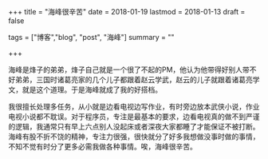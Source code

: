 +++ 
title = "海峰很辛苦"
date = 2018-01-19 
lastmod = 2018-01-13 
draft = false

tags = ["博客","blog", "post", "海峰"] 
summary = ""

+++

<p>海峰是烽子的弟弟，烽子自己就是一个很了不起的PM，他认为他带得好别人带不好弟弟，三国时诸葛亮家的几个儿子都跟着赵云学武，赵云的儿子就跟着诸葛亮学文，就是这个道理。于是海峰就成了我的好搭档。</p>

<p>我很擅长处理多任务，从小就是边看电视边写作业，有时旁边放本武侠小说，作业电视小说都不耽误。对于程序员，专注是最基本的要求，边看电视真的做不到严谨的逻辑，我通常只有早上六点别人没起床或者深夜大家都睡了才能保证不被打断。海峰有股不折不饶的精神，专注力很强，很快就分了好多我想做没事时做的事情，不知不觉有时分了更多必需我做各种事情。唉，海峰很辛苦。</p>
